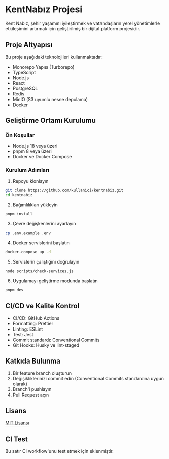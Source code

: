 # KentNabız Projesi

Kent Nabız, şehir yaşamını iyileştirmek ve vatandaşların yerel yönetimlerle etkileşimini artırmak için geliştirilmiş bir dijital platform projesidir.

## Proje Altyapısı

Bu proje aşağıdaki teknolojileri kullanmaktadır:

- Monorepo Yapısı (Turborepo)
- TypeScript
- Node.js
- React
- PostgreSQL
- Redis
- MinIO (S3 uyumlu nesne depolama)
- Docker

## Geliştirme Ortamı Kurulumu

### Ön Koşullar

- Node.js 18 veya üzeri
- pnpm 8 veya üzeri
- Docker ve Docker Compose

### Kurulum Adımları

1. Repoyu klonlayın

```bash
git clone https://github.com/kullanici/kentnabiz.git
cd kentnabiz
```

2. Bağımlılıkları yükleyin

```bash
pnpm install
```

3. Çevre değişkenlerini ayarlayın

```bash
cp .env.example .env
```

4. Docker servislerini başlatın

```bash
docker-compose up -d
```

5. Servislerin çalıştığını doğrulayın

```bash
node scripts/check-services.js
```

6. Uygulamayı geliştirme modunda başlatın

```bash
pnpm dev
```

## CI/CD ve Kalite Kontrol

- CI/CD: GitHub Actions
- Formatting: Prettier
- Linting: ESLint
- Test: Jest
- Commit standardı: Conventional Commits
- Git Hooks: Husky ve lint-staged

## Katkıda Bulunma

1. Bir feature branch oluşturun
2. Değişikliklerinizi commit edin (Conventional Commits standardına uygun olarak)
3. Branch'i pushlayın
4. Pull Request açın

## Lisans

[MIT Lisansı](LICENSE)

## CI Test

Bu satır CI workflow'unu test etmek için eklenmiştir.
